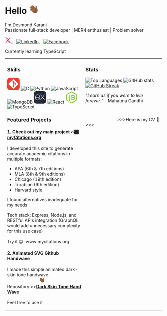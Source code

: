 <h1>Hello <img src="https://raw.githubusercontent.com/DesmondKarani/darkSkinHandWave/refs/heads/main/wave.svg" width="30px" alt="Waving Hand" /></h1>

<p>I'm Desmond Karani<br>
Passionate full-stack developer | MERN enthusiast | Problem solver</p>

<p>
  <a href="https://x.com/karani_des" target="_blank" rel="noopener noreferrer" title="Contact me on X">
    <img src="https://raw.githubusercontent.com/DesmondKarani/svg/refs/heads/main/FlowbiteXSolid.svg" width="20px" alt="X" />
  </a>&nbsp;&nbsp;
  <a href="https://www.linkedin.com/in/desmond-karani-a78359b2/" target="_blank" rel="noopener noreferrer" title="Connect on LinkedIn">
    <img src="https://cdn.jsdelivr.net/gh/devicons/devicon/icons/linkedin/linkedin-original.svg" width="23px" alt="LinkedIn" />
  </a>&nbsp;&nbsp;
  <a href="https://www.facebook.com/KaraniDesmond/" target="_blank" rel="noopener noreferrer" title="Find me on Facebook">
    <img src="https://cdn.jsdelivr.net/gh/devicons/devicon/icons/facebook/facebook-original.svg" width="23px" alt="Facebook" />
  </a>
</p>

<p>Currently learning TypeScript</p>

<table>
  <tr>
    <td valign="top" width="50%">
      <h3>Skills</h3>
      <p>
        <img src="https://raw.githubusercontent.com/DesmondKarani/svg/refs/heads/main/SkillIconsGit.svg" width="40px" alt="Git" title="Git - Version Control" />
        <img src="https://cdn.jsdelivr.net/gh/devicons/devicon/icons/c/c-original.svg" width="40px" alt="C" title="C - Programming Language" />
        <img src="https://cdn.jsdelivr.net/gh/devicons/devicon/icons/python/python-original.svg" width="40px" alt="Python" title="Python - General Purpose Language" />
        <img src="https://cdn.jsdelivr.net/gh/devicons/devicon/icons/javascript/javascript-original.svg" width="40px" alt="JavaScript" title="JavaScript - Web Development" />
        <img src="https://cdn.jsdelivr.net/gh/devicons/devicon/icons/mongodb/mongodb-original.svg" width="40px" alt="MongoDB" title="MongoDB - NoSQL Database" />
        <img src="https://raw.githubusercontent.com/DesmondKarani/svg/refs/heads/main/SkillIconsExpressjsDark.svg" width="40px" alt="Express" title="Express - Backend Framework" />
        <img src="https://cdn.jsdelivr.net/gh/devicons/devicon/icons/react/react-original.svg" width="40px" alt="React" title="React - Frontend Framework" />
        <img src="https://raw.githubusercontent.com/DesmondKarani/svg/refs/heads/main/node-js.svg" width="40px" height="40" alt="NodeJS" title="Node.js - Backend Runtime" />
        <img src="https://cdn.jsdelivr.net/gh/devicons/devicon/icons/typescript/typescript-original.svg" width="40px" alt="TypeScript" title="TypeScript - Typed JavaScript" />
      </p>
      <h3>Featured Projects</h3>
<div align="left">
  <h4>1. Check out my main project 👉🏾 <a href="https://mycitations.org/">myCitations.org</a></h4>
  <p>
    I developed this site to generate accurate academic citations in multiple formats:
    <ul>
      <li>APA (6th & 7th editions)</li>
      <li>MLA (8th & 9th editions)</li>
      <li>Chicago (19th edition)</li>
      <li>Turabian (9th edition)</li>
      <li>Harvard style</li>
    </ul>
  I found alternatives inadequate for my needs<br><br>
  Tech stack:</b> Express, Node.js, and RESTful APIs integration (GraphQL would add unnecessary complexity for this use case)<br><br>
  Try it 😊: www.mycitations.org
  </p>
</div>
      <h4>2. Animated SVG Github Handwave</h4>
      <p>
        I made this simple animated dark-skin tone handwave.<br>
       &emsp;&emsp;&emsp;&emsp;&emsp;&emsp;&emsp; <img src="https://raw.githubusercontent.com/DesmondKarani/darkSkinHandWave/refs/heads/main/wave.svg" width="18px" alt="Waving Hand" /><br>
        Repository >><a href="https://github.com/DesmondKarani/darkSkinHandWave" target="_blank" rel="noopener noreferrer"><b>Dark Skin Tone Hand Wave</b></a>
                                                                                                                                                                    <br><br> Feel free to use it
      </p>
    </td>

  <td valign="top" width="50%">
      <h3>Stats</h3>
          <img src="https://github-readme-stats.vercel.app/api/top-langs/?username=DesmondKarani&layout=compact&count_private=true&theme=radical&hide_border=true&card_width=490" alt="Top Languages" />
      <img src="https://github-readme-stats.vercel.app/api?username=DesmondKarani&show_icons=true&count_private=true&theme=tokyonight&hide_border=true&hide_title=true&card_width=490" alt="GitHub stats" />
      <br>
<a href="https://git.io/streak-stats"><img src="https://github-readme-streak-stats-plum-eight.vercel.app?user=DesmondKarani&theme=tokyonight-duo&hide_border=true&card_width=490" alt="GitHub Streak" /></a>    
  <br><p><i>"Learn as if you were to live forever."</i> – Mahatma Gandhi</p><br>

  <p> &emsp;&emsp;&emsp;&emsp;&emsp;&emsp;&emsp; >>><a href="https://drive.google.com/file/d/1xO7WSnQBELkhC11CipCuO1egDUclAwfm/view?usp=drive_link" target="_blank" rel="noopener noreferrer" style="text-decoration: none;">Here is my CV 📃</a><<<</p>
      </td>
  </tr>
</table>
